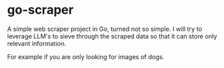 # go-scraper
A simple web scraper project in Go, turned not so simple. I will try to leverage LLM's to sieve through the scraped data so that it can store only relevant information.

For example if you are only looking for images of dogs.

